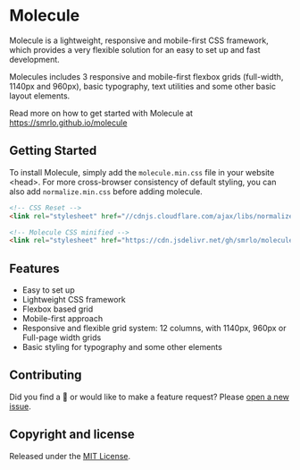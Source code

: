 # Molecule
Molecule is a lightweight, responsive and mobile-first CSS framework, which provides a very flexible solution for an easy to set up and fast development.

Molecules includes 3 responsive and mobile-first flexbox grids (full-width, 1140px and 960px), basic typography, text utilities and some other basic layout elements.

Read more on how to get started with Molecule at https://smrlo.github.io/molecule


## Getting Started
To install Molecule, simply add the `molecule.min.css` file in your website &lt;head&gt;. For more cross-browser consistency of default styling, you can also add `normalize.min.css` before adding molecule.

```html
<!-- CSS Reset -->
<link rel="stylesheet" href="//cdnjs.cloudflare.com/ajax/libs/normalize/7.0.0/normalize.min.css">

<!-- Molecule CSS minified -->
<link rel="stylesheet" href="https://cdn.jsdelivr.net/gh/smrlo/molecule@2.0/molecule.min.css">
```


## Features
- Easy to set up
- Lightweight CSS framework
- Flexbox based grid
- Mobile-first approach
- Responsive and flexible grid system: 12 columns, with 1140px, 960px or Full-page width grids
- Basic styling for typography and some other elements


## Contributing
Did you find a &#x1f41e; or would like to make a feature request? Please [open a new issue](https://github.com/smrlo/molecule/issues).


## Copyright and license
Released under the [MIT License](https://github.com/smrlo/molecule/blob/master/LICENSE).
